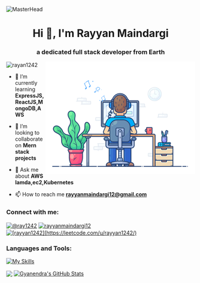 ![MasterHead](https://png.pngtree.com/background/20240115/original/pngtree-3d-rendered-image-illustrating-the-concept-of-coding-and-programming-picture-image_7283662.jpg)

<h1 align="center">Hi 👋, I'm Rayyan Maindargi</h1>
<h3 align="center">a dedicated full stack developer from Earth</h3>
<img align="right" alt="coding" width="400" src="https://raw.githubusercontent.com/SupianIDz/SupianIDz/main/coding.gif">

<p align="left"> <img src="https://komarev.com/ghpvc/?username=rayan1242&label=Profile%20views&color=0e75b6&style=flat" alt="rayan1242" /> </p>

- 🌱 I’m currently learning **ExpressJS,ReactJS,MongoDB,AWS**

- 👯 I’m looking to collaborate on **Mern stack projects**

- 💬 Ask me about **AWS lamda,ec2,Kubernetes**

- 📫 How to reach me **rayyanmaindargi12@gmail.com**

<h3 align="left">Connect with me:</h3>
<p align="left">
<a href="https://dev.to/@ray1242" target="blank"><img align="center" src="https://raw.githubusercontent.com/rahuldkjain/github-profile-readme-generator/master/src/images/icons/Social/devto.svg" alt="@ray1242" height="30" width="40" /></a>
<a href="https://codeforces.com/profile/rayyanmaindargi12" target="blank"><img align="center" src="https://codeforces.com/predownloaded/f0/a8/f0a8732e89dafff887b89e13cb60fe7cf272971c.jpg" alt="rayyanmaindargi12" height="30" width="40""/></a>
<a href="https://www.leetcode.com/rayyan1242" target="blank"><img align="center" src="https://raw.githubusercontent.com/rahuldkjain/github-profile-readme-generator/master/src/images/icons/Social/leet-code.svg" alt="[rayyan1242](https://leetcode.com/u/rayyan1242/)" height="30" width="40" /></a>
</p>

<h3 align="left">Languages and Tools:</h3>

[![My Skills](https://skillicons.dev/icons?i=cpp,express,react,js,ts,java,py,gcp,aws,kubernetes,rabbitmq,redis,tailwind,mysql,mongodb)](https://skillicons.dev)

<img align="center" src="https://camo.githubusercontent.com/47658847ca5e33e4417926b16f04f4ec6da588c951e29ea41866cf75b6d38a6a/68747470733a2f2f6769746875622d726561646d652d73746174732e76657263656c2e6170702f6170692f746f702d6c616e67732f3f757365726e616d653d67617572617667686f737426686964655f70726f67726573733d747275652673686f775f69636f6e733d7472756526686964653d6a617661266c696e655f6865696768743d3237266c6f63616c653d656e26636f756e745f707269766174653d74727565266c61796f75743d636f6d70616374267468656d653d7261646963616c" data-canonical-src="https://github-readme-stats.vercel.app/api/top-langs/?username=rayan1242&amp;hide_progress=true&amp;show_icons=true&amp;hide=java&amp;line_height=27&amp;locale=en&amp;count_private=true&amp;layout=compact&amp;theme=radical" style="max-width: 100%;">

<a href="https://github.com/gauravghost">
  <img align="center" src="https://camo.githubusercontent.com/202fc2f6a3b636dd457eebf3e9cb9176e49bb59b75755c2ec2e631a7bad97cd2/68747470733a2f2f6769746875622d726561646d652d73746174732e76657263656c2e6170702f6170693f757365726e616d653d67617572617667686f73742673686f775f69636f6e733d74727565266c696e655f6865696768743d323726636f756e745f707269766174653d74727565267468656d653d7261646963616c" alt="Gyanendra's GitHub Stats" data-canonical-src="https://github-readme-stats.vercel.app/api?username=rayan1242&amp;show_icons=true&amp;line_height=27&amp;count_private=true&amp;theme=radical" style="max-width: 100%;">
</a>
